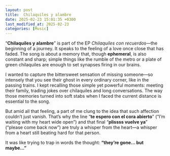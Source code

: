 ```yaml
---
layout: post
title:  Chilaquiles y alambre
date: 2025-02-23 15:01:35 +0300
last_modified_at: 2025-02-23
categories: [Music]
---
```


“**Chilaquiles y alambre**” is part of the EP *Chilaquiles con recuerdos*—the beginning of a journey. It speaks to the feeling of a love once close that has faded. The song is about a memory that, though **ephemeral**, is also constant and sharp; simple things like the rumble of the metro or a plate of green chilaquiles are enough to set synapses firing in our brains.

I wanted to capture the bittersweet sensation of missing someone—so intensely that you see their ghost in every ordinary corner, like in the passing trains. I kept recalling those simple yet powerful moments: meeting their family, trading jokes over chilaquiles and long conversations. The way those memories turned into soft stabs when I faced the current distance is essential to the song.

But amid all that feeling, a part of me clung to the idea that such affection couldn’t just vanish. That’s why the line “**te espero con el cora abierto**” (“I’m waiting with my heart wide open”) and that final “**plissss vuelve ya**” (“please come back now”) are truly a whisper from the heart—a whisper from a heart still beating hard for that person.

It was like trying to trap in words the thought: **“they’re gone… but maybe…”**
